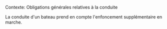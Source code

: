 Contexte: Obligations générales relatives à la conduite

La conduite d'un bateau prend en compte l'enfoncement supplémentaire en marche.
